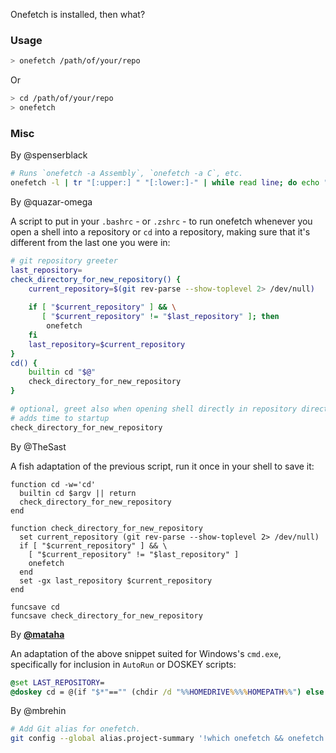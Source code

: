 Onefetch is installed, then what?

### Usage

```sh
> onefetch /path/of/your/repo
 ```
 Or
 
```sh
> cd /path/of/your/repo
> onefetch
```

### Misc

By @spenserblack
```sh
# Runs `onefetch -a Assembly`, `onefetch -a C`, etc.
onefetch -l | tr "[:upper:] " "[:lower:]-" | while read line; do echo "$line"; onefetch -a $line; done;
```
By @quazar-omega

A script to put in your `.bashrc` - or `.zshrc` - to run onefetch whenever you open a shell into a repository or `cd` into a repository, making sure that it's different from the last one you were in:
```sh
# git repository greeter
last_repository=
check_directory_for_new_repository() {
	current_repository=$(git rev-parse --show-toplevel 2> /dev/null)
	
	if [ "$current_repository" ] && \
	   [ "$current_repository" != "$last_repository" ]; then
		onefetch
	fi
	last_repository=$current_repository
}
cd() {
	builtin cd "$@"
	check_directory_for_new_repository
}

# optional, greet also when opening shell directly in repository directory
# adds time to startup
check_directory_for_new_repository
```

By @TheSast

A fish adaptation of the previous script, run it once in your shell to save it:
```fish
function cd -w='cd'
  builtin cd $argv || return
  check_directory_for_new_repository
end

function check_directory_for_new_repository
  set current_repository (git rev-parse --show-toplevel 2> /dev/null)
  if [ "$current_repository" ] && \
    [ "$current_repository" != "$last_repository" ]
    onefetch
  end
  set -gx last_repository $current_repository
end

funcsave cd
funcsave check_directory_for_new_repository
```

By [**@mataha**](https://github.com/mataha)

An adaptation of the above snippet suited for Windows's `cmd.exe`,
specifically for inclusion in `AutoRun` or DOSKEY scripts:
```cmd
@set LAST_REPOSITORY=
@doskey cd = @(if "$*"=="" (chdir /d "%%HOMEDRIVE%%%%HOMEPATH%%") else (chdir /d $*)) ^&^& (for /f "usebackq tokens=* delims=" %%i in (`"git rev-parse --show-toplevel 2$Gnul"`) do @(if not "%%~i"=="" if not "%%~i"=="%%LAST_REPOSITORY%%" (onefetch ^& set "LAST_REPOSITORY=%%~i")))
```

By @mbrehin
```sh
# Add Git alias for onefetch.
git config --global alias.project-summary '!which onefetch && onefetch'
```
